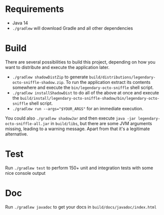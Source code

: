 # Requirements
* Java 14
* `./gradlew` will download Gradle and all other dependencies

# Build
There are several possibilities to build this project, depending on how you want to distribute and execute the application later.

* `./gradlew shadowDistZip` to generate `build/distributions/legendary-octo-sniffle-shadow.zip`. To run the application extract its contents somewhere and execute the `bin/legendary-octo-sniffle` shell script.
* `./gradlew installShadowDist` to do all of the above at once and execute the `build/install/legendary-octo-sniffle-shadow/bin/legendary-octo-sniffle` shell script.
* `./gradlew run --args="$YOUR_ARGS"` for an immediate execution.

You could also `./gradlew shadowJar` and then execute `java -jar legendary-octo-sniffle-all.jar` in `build/libs`, but there are some JVM arguments missing, leading to a warning message. Apart from that it's a legitimate alternative.

# Test
Run `./gradlew test` to perform 150+ unit and integration tests with some nice console output

# Doc
Run `./gradlew javadoc` to get your docs in `build/docs/javadoc/index.html`
